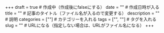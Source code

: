 +++
draft = true         # 作成中（作成後にfalseにする）
date = ""    # 作成日時が入る
title = ""       # 記事のタイトル（ファイル名が入るので変更する）
description = ""  # 説明
categories = [""] # カテゴリーを入れる
tags = ["", ""]   # タグを入れる
slug = "" # URLになる（指定しない場合は、URLがファイル名になる）
+++
